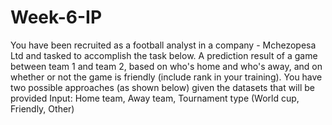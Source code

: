 # Week-6-IP
You have been recruited as a football analyst in a company - Mchezopesa Ltd and tasked to accomplish the task below.  A prediction result of a game between team 1 and team 2, based on who's home and who's away, and on whether or not the game is friendly (include rank in your training).  You have two possible approaches (as  shown below) given the datasets that will be provided  Input: Home team, Away team, Tournament type (World cup, Friendly, Other)
